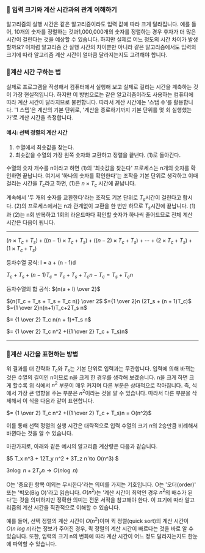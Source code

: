 ### 💠 입력 크기와 계산 시간과의 관계 이해하기
알고리즘의 실행 시간은 같은 알고리즘이라도 입력 값에 따라 크게 달라집니다.
예를 들어, 10개의 숫자를 정렬하는 것과1,000,000개의 숫자를 정렬하는 경우 후자가 더 많은 시간이 걸린다는 것을 예상할 수 있습니다. 하지만 실제로 어느 정도의 시간 차이가 발생할까요?
이처럼 알고리즘 간 실행 시간의 차이뿐만 아니라 같은 알고리즘에서도 입력의 크기에 따라 알고리즘 계산 시간이 얼마큼 달라지는지도 고려해야 합니다.

### 💠계산 시간 구하는 법
실제로 프로그램을 작성해서 컴퓨터에서 실행해 보고 실제로 걸리는 시간을 계측하는 것이 가장 현실적입니다. 하지만 이 방법으로는 같은 알고리즘이라도 사용하는 컴퓨터에 따라 계산 시간이 달라지므로 불편합니다.
따라서 계산 시간에는 '스탭 수'를 활용합니다. '1 스텝'은 계산의 기본 단위로, '계산을 종료하기까지 기본 단위를 몇 회 실행했는가'로 계산 시간을 측정합니다.

#### 예시: 선택 정렬의 계산 시간

1. 수열에서 최솟값을 찾는다.
2. 최솟값을 수열의 가장 왼쪽 숫자와 교환하고 정렬을 끝낸다. (1)로 돌아간다.

수열의 숫자 개수를 n이라고 하면 (1)의 '최솟값을 찾는다' 프로세스는 n개의 숫자를 확인하면 끝납니다. 여기서 '하나의 숫자를 확인한다'는 조작을 기본 단위로 생각하고 이때 걸리는 시간을
$T_c$라고 하면, (1)은 $n \times T_c$ 시간에 끝납니다.

계속해서 '두 개의 숫자를 교환한다'라는 조작도 기본 단위로 $T_s$시간이 걸린다고 합시다. (2)의 프로세스에서는 n과 관계없이 교환을 한 번만 하므로 $T_s$시간에 끝납니다. (1)과 (2)는
n회 반복하고 1회의 라운드마다 확인할 숫자가 하나씩 줄어드므로 전체 계산 시간은 다음이 됩니다.

---


$(n \times T_c + T_s) + ((n - 1) \times T_c + T_s) + ((n - 2) \times T_c + T_s) + \cdots + (2 \times T_c + T_s) + (1 \times T_c + T_s)$


등차수열 공식: l = a + (n - 1)d

$T_c + T_s + (n - 1)T_c = T_c + T_s +T_c n - T_c = T_s + T_c n$


등차수열의 합 공식: ${n(a + l) \over 2}$

${n(T_c + T_s + T_s + T_c n)} \over 2$
$={1 \over 2}n (2T_s + (n + 1)T_c)$
$={1 \over 2}n(n+1)T_c+2T_s n$

$= {1 \over 2}  T_c n(n + 1)+T_s n$

$= {1 \over 2} T_c n^2 +({1 \over 2} T_c + T_s)n$

---

### 💠계산 시간을 표현하는 방법
위 결과를 더 간략화
$T_c$와 $T_s$는 기본 단위로 입력과는 무관합니다. 입력에 의해 바뀌는 것은 수열의 길이인 n이므로 n을 크게 한 경우를 생각해 보겠습니다.
n을 크게 하면 크게 할수록 위 식에서 $n^2$ 부분이 매우 커지며 다른 부분은 상대적으로 작아집니다. 즉, 식에서 가장 큰 영향을 주는 부분은 $n^2$이라는 것을 알 수 있습니다.
따라서 다른 부분을 삭제해서 이 식을 다음과 같이 표현합니다.

$= {1 \over 2} T_c n^2 +({1 \over 2} T_c + T_s)n = O(n^2)$

이를 통해 선택 정렬의 실행 시간은 대략적으로 입력 수열의 크기 n의 2승만큼 비례해서 바뀐다는 것을 알 수 있습니다.

마찬가지로, 아래와 같은 예시의 알고리즘 계산량은 다음과 같습니다.

$5 T_x n^3 + 12T_y n^2 + 3T_z n \to O(n^3) $

$3n \log\ n + 2T_y n \to O(n \log\ n)$

O는 '중요한 항목 이외는 무시한다'라는 의미를 가지는 기호입니다. O는 '오더(order)' 또는 '빅오(Big O)'라고 읽습니다.
$O(n^2)$는 '계산 시간이 최악인 경우 $n^2$의 배수가 된다'는 것을 의미하지만 정확한 의미는 전문 서적을 참고해야 한다.
이 표기에 따라 알고리즘의 계산 시간을 직관적으로 이해할 수 있습니다.

예를 들어, 선택 정렬의 계산 시간이 $O(n^2)$이며 퀵 정렬(quick sort)의 계산 시간이 $O(n \ log \ n)$라는 정보가 주어진 경우, 퀵 정렬의 계산 시간이 빠르다는 것을 바로 알 수 있습니다.
또한, 입력의 크기 n의 변화에 따라 계산 시간이 어느 정도 달라지는지도 한눈에 파악할 수 있습니다.
